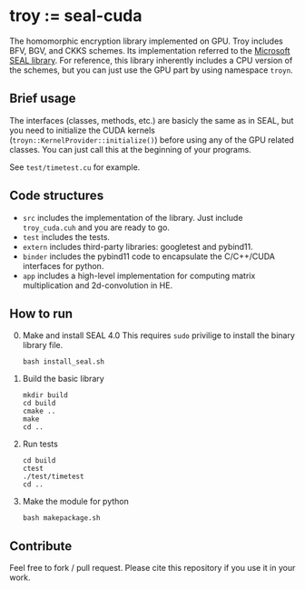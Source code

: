 # troy := seal-cuda

The homomorphic encryption library implemented on GPU. Troy includes BFV, BGV, and CKKS schemes. Its implementation referred to the [Microsoft SEAL library](https://github.com/Microsoft/SEAL).
For reference, this library inherently includes a CPU version of the schemes, but you can just use the GPU part by using namespace `troyn`.

## Brief usage
The interfaces (classes, methods, etc.) are basicly the same as in SEAL, but you need to initialize the CUDA kernels (`troyn::KernelProvider::initialize()`) before using any of the GPU related classes. You can just call this at the beginning of your programs.

See `test/timetest.cu` for example.

## Code structures
* `src` includes the implementation of the library. Just include `troy_cuda.cuh` and you are ready to go.
* `test` includes the tests.
* `extern` includes third-party libraries: googletest and pybind11.
* `binder` includes the pybind11 code to encapsulate the C/C++/CUDA interfaces for python.
* `app` includes a high-level implementation for computing matrix multiplication and 2d-convolution in HE.

## How to run

0. Make and install SEAL 4.0
    This requires `sudo` privilige to install the binary library file.
    ```
    bash install_seal.sh
    ```
1. Build the basic library
    ```
    mkdir build
    cd build
    cmake ..
    make
    cd ..
    ```
2. Run tests
    ```
    cd build
    ctest
    ./test/timetest
    cd ..
    ```
3. Make the module for python
    ```
    bash makepackage.sh
    ```
    
## Contribute
Feel free to fork / pull request.
Please cite this repository if you use it in your work.